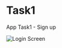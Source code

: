 # Task1
App Task1 - Sign up

![Login Screen](https://github.com/PranavPrakasan07/Task1/blob/bc7ac3666af2cb2e570615db16a89ddbd79c3a7c/Login.jpg)
